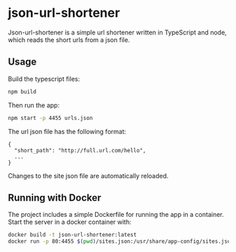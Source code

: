 json-url-shortener
================
Json-url-shortener is a simple url shortener written in TypeScript and node, which
reads the short urls from a json file.

Usage
-----
Build the typescript files:
```sh
npm build
```
Then run the app:
```sh
npm start -p 4455 urls.json
```

The url json file has the following format:
```
{
  "short_path": "http://full.url.com/hello",
  ...
}
```
Changes to the site json file are automatically reloaded.

Running with Docker
-------------------
The project includes a simple Dockerfile for running the app in a container.
Start the server in a docker container with:
```sh
docker build -t json-url-shortener:latest 
docker run -p 80:4455 $(pwd)/sites.json:/usr/share/app-config/sites.json json-url-shortener
```
